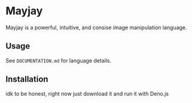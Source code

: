 # Mayjay
Mayjay is a powerful, intuitive, and consise image manipulation language.

## Usage
See `DOCUMENTATION.md` for language details.

## Installation
idk to be honest, right now just download it and run it with Deno.js